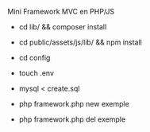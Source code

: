 Mini Framework MVC en PHP/JS

- cd lib/ && composer install

- cd public/assets/js/lib/ && npm install

- cd config

- touch .env

- mysql < create.sql

- php framework.php new exemple 

- php framework.php del exemple 